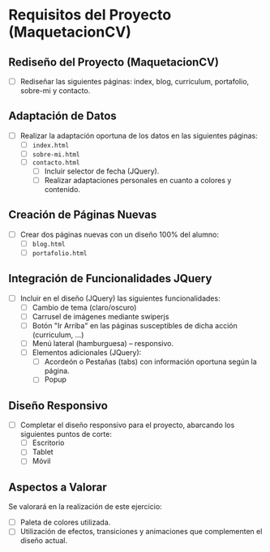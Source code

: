 # Requisitos del Proyecto (MaquetacionCV)

## Rediseño del Proyecto (MaquetacionCV)
- [ ] Rediseñar las siguientes páginas: index, blog, curriculum, portafolio, sobre-mi y contacto.

## Adaptación de Datos
- [ ] Realizar la adaptación oportuna de los datos en las siguientes páginas:
  - [ ] `index.html`
  - [ ] `sobre-mi.html`
  - [ ] `contacto.html`
    - [ ] Incluir selector de fecha (JQuery).
    - [ ] Realizar adaptaciones personales en cuanto a colores y contenido.

## Creación de Páginas Nuevas
- [ ] Crear dos páginas nuevas con un diseño 100% del alumno:
  - [ ] `blog.html`
  - [ ] `portafolio.html`

## Integración de Funcionalidades JQuery
- [ ] Incluir en el diseño (JQuery) las siguientes funcionalidades:
  - [ ] Cambio de tema (claro/oscuro)
  - [ ] Carrusel de imágenes mediante swiperjs
  - [ ] Botón "Ir Arriba" en las páginas susceptibles de dicha acción (curriculum, ...)
  - [ ] Menú lateral (hamburguesa) – responsivo.
  - [ ] Elementos adicionales (JQuery):
    - [ ] Acordeón o Pestañas (tabs) con información oportuna según la página.
    - [ ] Popup

## Diseño Responsivo
- [ ] Completar el diseño responsivo para el proyecto, abarcando los siguientes puntos de corte:
  - [ ] Escritorio
  - [ ] Tablet
  - [ ] Móvil

## Aspectos a Valorar
Se valorará en la realización de este ejercicio:
- [ ] Paleta de colores utilizada.
- [ ] Utilización de efectos, transiciones y animaciones que complementen el diseño actual.

